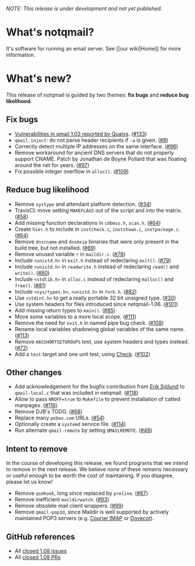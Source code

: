 _NOTE: This release is under development and not yet published._

# What's notqmail?

It's software for running an email server. See [[our wiki|Home]] for more information.

# What's new?

This release of notqmail is guided by two themes: **fix bugs** and **reduce bug likelihood**.

## Fix bugs

- [Vulnerabilities in qmail 1.03 reported by Qualys](https://www.qualys.com/2020/05/19/cve-2005-1513/remote-code-execution-qmail.txt). ([#133](https://github.com/notqmail/notqmail/pull/133))
- `qmail-inject`: do not parse header recipients if `-a` is given. ([#8](https://github.com/notqmail/notqmail/pull/8))
- Correctly detect multiple IP addresses on the same interface. ([#96](https://github.com/notqmail/notqmail/pull/96))
- Remove workaround for ancient DNS servers that do not properly support CNAME. Patch by Jonathan de Boyne Pollard that was floating around the net for years. ([#97](https://github.com/notqmail/notqmail/pull/97))
- Fix possible integer overflow in `alloc()`. ([#109](https://github.com/notqmail/notqmail/pull/109))

## Reduce bug likelihood

- Remove `systype` and attendant platform detection. ([#34](https://github.com/notqmail/notqmail/pull/34))
- TravisCI: move setting `MAKEFLAGS` out of the script and into the matrix. ([#58](https://github.com/notqmail/notqmail/pull/58))
- Add missing function declarations in `cdbmss.h`, `scan.h`. ([#64](https://github.com/notqmail/notqmail/pull/64))
- Create `hier.h` to include in `instcheck.c`, `instchown.c`, `instpackage.c`. ([#64](https://github.com/notqmail/notqmail/pull/64))
- Remove `dnscname` and `dnsmxip` binaries that were only present in the build tree, but not installed. ([#69](https://github.com/notqmail/notqmail/pull/69))
- Remove unused variable `r` in `maildir.c`. ([#78](https://github.com/notqmail/notqmail/pull/78))
- Include `<unistd.h>` in `exit.h` instead of redeclaring `exit()`. ([#79](https://github.com/notqmail/notqmail/pull/79))
- Include `<unistd.h>` in `readwrite.h` instead of redeclaring `read()` and `write()`. ([#80](https://github.com/notqmail/notqmail/pull/80))
- Include `<stdlib.h>` in `alloc.c` instead of redeclaring `malloc()` and `free()`. ([#81](https://github.com/notqmail/notqmail/pull/81))
- Include `<sys/types.h>`, `<unistd.h>` in `fork.h`. ([#82](https://github.com/notqmail/notqmail/pull/82))
- Use `<stdint.h>` to get a really portable 32 bit unsigned type. ([#30](https://github.com/notqmail/notqmail/pull/30))
- Use system headers for files introduced since netqmail-1.06. ([#101](https://github.com/notqmail/notqmail/pull/101))
- Add missing return types to `main()`. ([#85](https://github.com/notqmail/notqmail/pull/85))
- Move some variables to a more local scope. ([#111](https://github.com/notqmail/notqmail/pull/111))
- Remove the need for `exit.h` in named pipe bug check. ([#108](https://github.com/notqmail/notqmail/pull/108))
- Rename local variables shadowing global variables of the same name. ([#113](https://github.com/notqmail/notqmail/pull/113))
- Remove `HASSHORTSETGROUPS` test, use system headers and types instead. ([#72](https://github.com/notqmail/notqmail/pull/72))
- Add a `test` target and one unit test, using [Check](https://libcheck.github.io/check/doc/check_html/index.html#Top). ([#102](https://github.com/notqmail/notqmail/pull/102))

## Other changes

- Add acknowledgement for the bugfix contribution from [Erik Sjölund](https://github.com/eriksjolund) to `qmail-local.c` that was included in netqmail. ([#118](https://github.com/notqmail/notqmail/pull/118))
- Allow to pass `NROFF=true` to `Makefile` to prevent installation of catted manpages. ([#116](https://github.com/notqmail/notqmail/pull/116))
- Remove DJB's TODO. ([#68](https://github.com/notqmail/notqmail/pull/68))
- Replace many `pobox.com` URLs. ([#54](https://github.com/notqmail/notqmail/pull/54))
- Optionally create a `systemd` service file. ([#114](https://github.com/notqmail/notqmail/pull/114))
- Run alternate `qmail-remote` by setting `QMAILREMOTE`. ([#46](https://github.com/notqmail/notqmail/pull/46))

## Intent to remove

In the course of developing this release, we found programs that we intend to remove in the next release. We believe none of these remains necessary or useful enough to be worth the cost of maintaining. If you disagree, please let us know!

- Remove `qsmhook`, long since replaced by `preline`. ([#87](https://github.com/notqmail/notqmail/pull/87))
- Remove inefficient `maildirwatch`. ([#93](https://github.com/notqmail/notqmail/pull/93))
- Remove obsolete mail client wrappers. ([#99](https://github.com/notqmail/notqmail/pull/99))
- Remove `qmail-pop3d`, since Maildir is well supported by actively maintained POP3 servers (e.g. [Courier IMAP](https://www.courier-mta.org/imap/) or [Dovecot](https://www.dovecot.org/)).

## GitHub references

- All [closed 1.08 issues](https://github.com/notqmail/notqmail/issues?q=is%3Aissue+is%3Aclosed+milestone%3A1.08)
- All [closed 1.08 PRs](https://github.com/notqmail/notqmail/pulls?q=is%3Apr+is%3Aclosed+milestone%3A1.08)